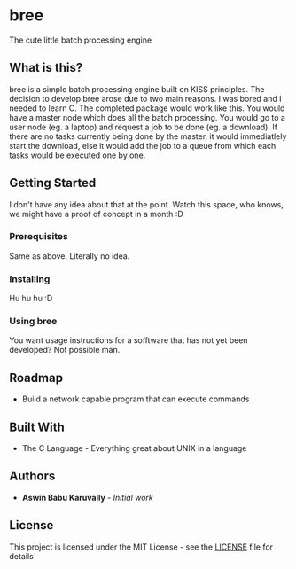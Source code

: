 # bree

The cute little batch processing engine

## What is this? 

bree is a simple batch processing engine built on KISS principles. The decision
to develop bree arose due to two main reasons. I was bored and I needed to learn
C. The completed package would work like this. You would have a master node
which does all the batch processing. You would go to a user node (eg. a laptop)
and request a job to be done (eg. a download). If there are no tasks currently
being done by the master, it would immediatlely start the download, else it
would add the job to a queue from which each tasks would be executed one by one.

## Getting Started

I don't have any idea about that at the point. Watch this space, who knows, we
might have a proof of concept in a month :D

### Prerequisites

Same as above. Literally no idea.

### Installing

Hu hu hu :D

### Using bree 

You want usage instructions for a sofftware that has not yet been developed?
Not possible man.

## Roadmap  

- Build a network capable program that can execute commands

## Built With

* The C Language - Everything great about UNIX in a language

## Authors

* **Aswin Babu Karuvally** - *Initial work*

## License

This project is licensed under the MIT License - see the
[LICENSE](LICENSE) file for details

